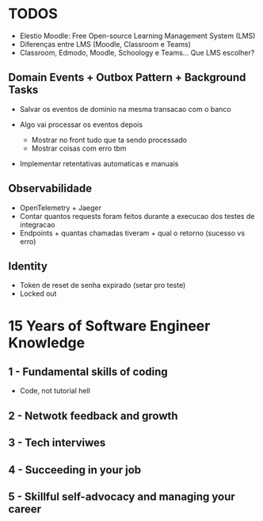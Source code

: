 # TODOS

- Elestio Moodle: Free Open-source Learning Management System (LMS)
- Diferenças entre LMS (Moodle, Classroom e Teams)
- Classroom, Edmodo, Moodle, Schoology e Teams... Que LMS escolher?

## Domain Events + Outbox Pattern + Background Tasks

- Salvar os eventos de dominio na mesma transacao com o banco

- Algo vai processar os eventos depois
    - Mostrar no front tudo que ta sendo processado
    - Mostrar coisas com erro tbm

- Implementar retentativas automaticas e manuais






## Observabilidade

- OpenTelemetry + Jaeger
- Contar quantos requests foram feitos durante a execucao dos testes de integracao
- Endpoints + quantas chamadas tiveram + qual o retorno (sucesso vs erro)



## Identity

- Token de reset de senha expirado (setar pro teste)
- Locked out




# 15 Years of Software Engineer Knowledge

## 1 - Fundamental skills of coding

- Code, not tutorial hell

## 2 - Netwotk feedback and growth

## 3 - Tech interviwes

## 4 - Succeeding in your job

## 5 - Skillful self-advocacy and managing your career

